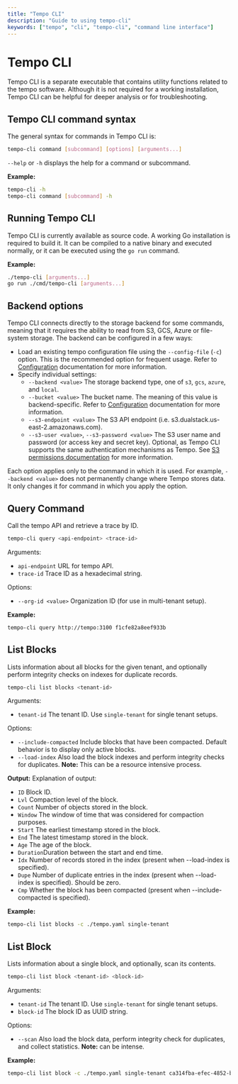 ```yaml
---
title: "Tempo CLI"
description: "Guide to using tempo-cli"
keywords: ["tempo", "cli", "tempo-cli", "command line interface"]
---
```


# Tempo CLI

Tempo CLI is a separate executable that contains utility functions related to the tempo software.  Although it is not required for a working installation, Tempo CLI can be helpful for deeper analysis or for troubleshooting.

## Tempo CLI command syntax

The general syntax for commands in Tempo CLI is:
```bash
tempo-cli command [subcommand] [options] [arguments...]
```
`--help` or `-h` displays the help for a command or subcommand.

**Example:**
```bash
tempo-cli -h
tempo-cli command [subcommand] -h
```

## Running Tempo CLI
Tempo CLI is currently available as source code. A working Go installation is required to build it. It can be compiled to a native binary and executed normally, or it can be executed using the `go run` command.

**Example:**
```bash
./tempo-cli [arguments...]
go run ./cmd/tempo-cli [arguments...]
```

## Backend options

Tempo CLI connects directly to the storage backend for some commands, meaning that it requires the ability to read from S3, GCS, Azure or file-system storage.  The backend can be configured in a few ways:

* Load an existing tempo configuration file using the `--config-file` (`-c`) option. This is the recommended option for frequent usage. Refer to [Configuration](../configuration/) documentation for more information.
* Specify individual settings:
    * `--backend <value>` The storage backend type, one of `s3`, `gcs`, `azure`, and `local`.
    * `--bucket <value>` The bucket name. The meaning of this value is backend-specific. Refer to [Configuration](../configuration/) documentation for more information.
    * `--s3-endpoint <value>` The S3 API endpoint (i.e. s3.dualstack.us-east-2.amazonaws.com).
    * `--s3-user <value>`, `--s3-password <value>` The S3 user name and password (or access key and secret key). Optional, as Tempo CLI supports the same authentication mechanisms as Tempo. See [S3 permissions documentation](../configuration/s3/#permissions) for more information.

Each option applies only to the command in which it is used. For example, `--backend <value>` does not permanently change where Tempo stores data. It only changes it for command in which you apply the option.

## Query Command
Call the tempo API and retrieve a trace by ID.
```bash
tempo-cli query <api-endpoint> <trace-id>
```

Arguments:
- `api-endpoint` URL for tempo API.
- `trace-id` Trace ID as a hexadecimal string.

Options:
- `--org-id <value>` Organization ID (for use in multi-tenant setup).

**Example:**
```bash
tempo-cli query http://tempo:3100 f1cfe82a8eef933b
```

## List Blocks
Lists information about all blocks for the given tenant, and optionally perform integrity checks on indexes for duplicate records.

```bash
tempo-cli list blocks <tenant-id>
```

Arguments:
- `tenant-id` The tenant ID.  Use `single-tenant` for single tenant setups.

Options:
- `--include-compacted` Include blocks that have been compacted. Default behavior is to display only active blocks.
- `--load-index` Also load the block indexes and perform integrity checks for duplicates. **Note:** This can be a resource intensive process.

**Output:**
Explanation of output:
- `ID` Block ID.
- `Lvl` Compaction level of the block.
- `Count` Number of objects stored in the block.
- `Window` The window of time that was considered for compaction purposes.
- `Start` The earliest timestamp stored in the block.
- `End` The latest timestamp stored in the block.
- `Age` The age of the block.
- `Duration`Duration between the start and end time.
- `Idx` Number of records stored in the index (present when --load-index is specified).
- `Dupe` Number of duplicate entries in the index (present when --load-index is specified). Should be zero.
- `Cmp` Whether the block has been compacted (present when --include-compacted is specified).

**Example:**
```bash
tempo-cli list blocks -c ./tempo.yaml single-tenant
```

## List Block
Lists information about a single block, and optionally, scan its contents.

```bash
tempo-cli list block <tenant-id> <block-id>
```

Arguments:
- `tenant-id` The tenant ID.  Use `single-tenant` for single tenant setups.
- `block-id` The block ID as UUID string.

Options:
- `--scan` Also load the block data, perform integrity check for duplicates, and collect statistics. **Note:** can be intense.

**Example:**
```bash
tempo-cli list block -c ./tempo.yaml single-tenant ca314fba-efec-4852-ba3f-8d2b0bbf69f1
```
